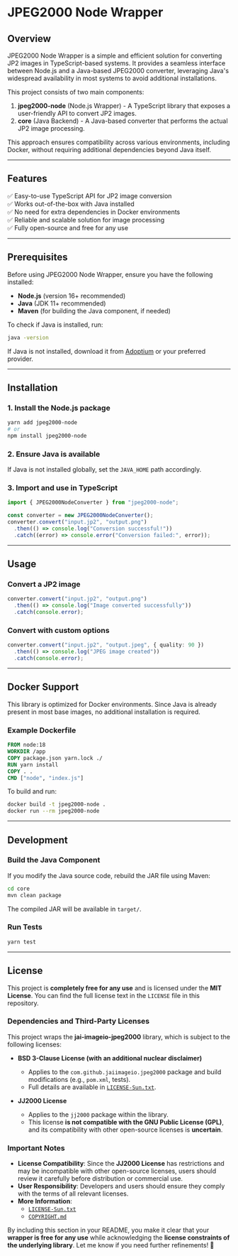 # JPEG2000 Node Wrapper

## Overview
JPEG2000 Node Wrapper is a simple and efficient solution for converting JP2 images in TypeScript-based systems. It provides a seamless interface between Node.js and a Java-based JPEG2000 converter, leveraging Java's widespread availability in most systems to avoid additional installations.

This project consists of two main components:
1. **jpeg2000-node** (Node.js Wrapper) - A TypeScript library that exposes a user-friendly API to convert JP2 images.
2. **core** (Java Backend) - A Java-based converter that performs the actual JP2 image processing.

This approach ensures compatibility across various environments, including Docker, without requiring additional dependencies beyond Java itself.

---

## Features
✅ Easy-to-use TypeScript API for JP2 image conversion  
✅ Works out-of-the-box with Java installed  
✅ No need for extra dependencies in Docker environments  
✅ Reliable and scalable solution for image processing  
✅ Fully open-source and free for any use  

---

## Prerequisites
Before using JPEG2000 Node Wrapper, ensure you have the following installed:

- **Node.js** (version 16+ recommended)
- **Java** (JDK 11+ recommended)
- **Maven** (for building the Java component, if needed)

To check if Java is installed, run:
```sh
java -version
```
If Java is not installed, download it from [Adoptium](https://adoptium.net/) or your preferred provider.

---

## Installation
### 1. Install the Node.js package
```sh
yarn add jpeg2000-node
# or
npm install jpeg2000-node
```

### 2. Ensure Java is available
If Java is not installed globally, set the `JAVA_HOME` path accordingly.

### 3. Import and use in TypeScript
```typescript
import { JPEG2000NodeConverter } from "jpeg2000-node";

const converter = new JPEG2000NodeConverter();
converter.convert("input.jp2", "output.png")
  .then(() => console.log("Conversion successful!"))
  .catch((error) => console.error("Conversion failed:", error));
```

---

## Usage
### Convert a JP2 image
```typescript
converter.convert("input.jp2", "output.png")
  .then(() => console.log("Image converted successfully"))
  .catch(console.error);
```

### Convert with custom options
```typescript
converter.convert("input.jp2", "output.jpeg", { quality: 90 })
  .then(() => console.log("JPEG image created"))
  .catch(console.error);
```

---

## Docker Support
This library is optimized for Docker environments. Since Java is already present in most base images, no additional installation is required.

### Example Dockerfile
```dockerfile
FROM node:18
WORKDIR /app
COPY package.json yarn.lock ./
RUN yarn install
COPY . .
CMD ["node", "index.js"]
```

To build and run:
```sh
docker build -t jpeg2000-node .
docker run --rm jpeg2000-node
```

---

## Development
### Build the Java Component
If you modify the Java source code, rebuild the JAR file using Maven:
```sh
cd core
mvn clean package
```
The compiled JAR will be available in `target/`.

### Run Tests
```sh
yarn test
```

---

## License  

This project is **completely free for any use** and is licensed under the **MIT License**. You can find the full license text in the `LICENSE` file in this repository.  

### Dependencies and Third-Party Licenses  

This project wraps the **jai-imageio-jpeg2000** library, which is subject to the following licenses:  

- **BSD 3-Clause License (with an additional nuclear disclaimer)**  
  - Applies to the `com.github.jaiimageio.jpeg2000` package and build modifications (e.g., `pom.xml`, tests).  
  - Full details are available in [`LICENSE-Sun.txt`](https://github.com/jai-imageio/jai-imageio-jpeg2000/blob/master/LICENSE-Sun.txt).  

- **JJ2000 License**  
  - Applies to the `jj2000` package within the library.  
  - This license **is not compatible with the GNU Public License (GPL)**, and its compatibility with other open-source licenses is **uncertain**.  

### Important Notes  

- **License Compatibility**: Since the **JJ2000 License** has restrictions and may be incompatible with other open-source licenses, users should review it carefully before distribution or commercial use.  
- **User Responsibility**: Developers and users should ensure they comply with the terms of all relevant licenses.  
- **More Information**:  
  - [`LICENSE-Sun.txt`](https://github.com/jai-imageio/jai-imageio-jpeg2000/blob/master/LICENSE-Sun.txt)  
  - [`COPYRIGHT.md`](https://github.com/jai-imageio/jai-imageio-jpeg2000/blob/master/COPYRIGHT.md)  

By including this section in your README, you make it clear that your **wrapper is free for any use** while acknowledging the **license constraints of the underlying library**. Let me know if you need further refinements! 🚀